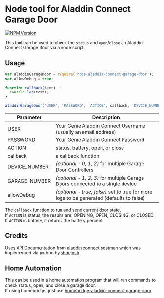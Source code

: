# Node tool for Aladdin Connect Garage Door
[![NPM Version](https://img.shields.io/npm/v/node-aladdin-connect-garage-door.svg)](https://www.npmjs.com/package/node-aladdin-connect-garage-door)

This tool can be used to check the `status` and `open`/`close` an Aladdin Connect Garage Door via a node script.

## Usage
```javascript
var aladdinGarageDoor = require('node-aladdin-connect-garage-door');
var allowDebug = true;

function callback(text)  {
  console.log(text);
}

aladdinGarageDoor('USER', 'PASSWORD', 'ACTION', callback, 'DEVICE_NUMBER', 'GARAGE_NUMBER', allowDebug);
```
Parameter       | Description
----------------|------------
USER            | Your Genie Aladdin Connect Username (usually an email address)
PASSWORD        | Your Genie Aladdin Connect Password
ACTION          | status, battery, open, or close
callback        | a callback function
DEVICE_NUMBER   | *(optional - 0, 1, 2)* for multiple Garage Door Controllers
GARAGE_NUMBER   | *(optional - 1, 2, 3)* for multiple Garage Doors connected to a single device
allowDebug      | *(optional - true, false)* set to true for more logs to be generated (defaults to false)

The `callback` function to run and send current door state.  
If `ACTION` is status, the results are: OPENING, OPEN, CLOSING, or CLOSED.  
If `ACTION` is battery, it returns the battery percent.

## Credits
Uses API Documentation from  [aladdin connect postman](https://documenter.getpostman.com/view/5856894/RzZAjHxV) which was implemented via python by [shoejosh](https://github.com/shoejosh/aladdin-connect).

## Home Automation
This can be used in a home automation program that will run commands to check status, open, and close a garage door.  
If using homebridge, just use [homebridge-aladdin-connect-garage-door](https://github.com/iAnatoly/homebridge-aladdin-connect-garage-door)
